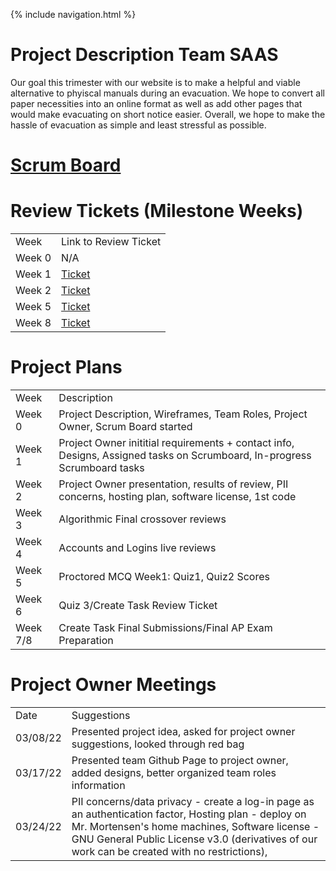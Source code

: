 {% include navigation.html %}

# Project Description Team SAAS
Our goal this trimester with our website is to make a helpful and viable alternative to phyiscal manuals during an evacuation. We hope to convert all paper necessities into an online format as well as add other pages that would make evacuating on short notice easier. Overall, we hope to make the hassle of evacuation as simple and least stressful as possible.

# [Scrum Board](https://github.com/sarayu-pr11/saas/projects/1)

# Review Tickets (Milestone Weeks)
<table>
  <tr>
    <td> Week</td>
    <td> Link to Review Ticket </td>
  </tr>
  <tr>
    <td> Week 0 </td>
    <td> N/A </td>
  </tr>
  <tr>
    <td> Week 1 </td>
    <td> <a href="https://github.com/sarayu-pr11/saas/projects/1#card-79290897">Ticket</a></td>
  </tr>
    <tr>
    <td> Week 2 </td>
    <td> <a href="https://github.com/sarayu-pr11/saas/projects/1#card-79630639">Ticket</a></td>
    <tr>
    <td> Week 5 </td>
    <td> <a href="https://github.com/sarayu-pr11/saas/issues/12#issue-1207866734">Ticket</a></td>
  </tr>
    <tr>
    <td> Week 8 </td>
    <td> <a href="https://github.com/sarayu-pr11/saas/issues/17#issue-1234342430">Ticket</a></td>
</table>
  

# Project Plans
 <table>
  <tr>
    <td> Week</td>
    <td> Description </td>
  </tr>
  <tr>
    <td> Week 0 </td>
    <td> Project Description, Wireframes, Team Roles, Project Owner, Scrum Board started </td>
  </tr>
  <tr>
    <td> Week 1 </td>
    <td> Project Owner inititial requirements + contact info, Designs, Assigned tasks on Scrumboard, In-progress Scrumboard tasks </td>
  </tr>
    <tr>
    <td> Week 2 </td>
    <td> Project Owner presentation, results of review, PII concerns, hosting plan, software license, 1st code </td>
  </tr>
    <tr>
    <td> Week 3 </td>
    <td> Algorithmic Final crossover reviews </td>
  </tr>
  </tr>
    <tr>
    <td> Week 4 </td>
    <td> Accounts and Logins live reviews </td>
  </tr>
  </tr>
    <tr>
    <td> Week 5 </td>
    <td> Proctored MCQ Week1: Quiz1, Quiz2 Scores </td>
  </tr>
  </tr>
    <tr>
    <td> Week 6 </td>
    <td> Quiz 3/Create Task Review Ticket </td>
  </tr>
    </tr>
  </tr>
    <tr>
    <td> Week 7/8 </td>
    <td> Create Task Final Submissions/Final AP Exam Preparation </td>
  </tr>
</table>
  
  
# Project Owner Meetings
 <table>
  <tr>
    <td> Date</td>
    <td> Suggestions </td>
  </tr>
  <tr>
    <td> 03/08/22 </td>
    <td> Presented project idea, asked for project owner suggestions, looked through red bag </td>
  </tr>
  <tr>
    <td> 03/17/22 </td>
    <td> Presented team Github Page to project owner, added designs, better organized team roles information </td>
  </tr>
  
   <tr>
    <td> 03/24/22 </td>
    <td> PII concerns/data privacy - create a log-in page as an authentication factor, Hosting plan - deploy on Mr. Mortensen's home machines, Software license - GNU General Public License v3.0 (derivatives of our work can be created with no restrictions),  </td>
  </tr>
  </table>

